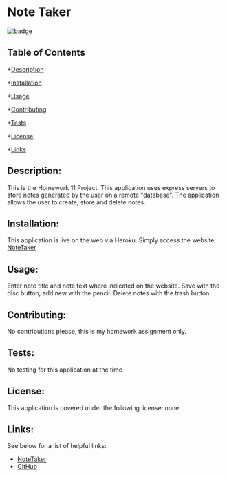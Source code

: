 
  # Note Taker

  ![badge](https://img.shields.io/badge/license-none-ff69b4)


  ## Table of Contents

  *[Description](#description)

  *[Installation](#installation)

  *[Usage](#usage)

  *[Contributing](#contributing)

  *[Tests](#tests)

  *[License](#license)

  *[Links](#links)

## Description:
This is the Homework 11 Project. This application uses express servers to store notes generated by the user
on a remote "database". The application allows the user to create, store and delete notes.

## Installation:
This application is live on 
the web via Heroku. Simply access the website:
<a href="https://lit-gorge-14591.
herokuapp.com/notes" target="_blank">NoteTaker</a>

## Usage:
Enter note title and note text where indicated on the website. Save with the disc button, add new with the pencil. Delete notes with the trash button.

## Contributing:
No contributions please, this is my homework assignment only.

## Tests:
No testing for this application at the time

## License:
This application is covered under the following license: none.

## Links:
See below for a list of helpful links:

* <a href="https://lit-gorge-14591.herokuapp.com/notes" target="_blank">NoteTaker</a>
* <a href="https://github.com/DanZosh/noteTaker" target="_blank">GitHub</a>
